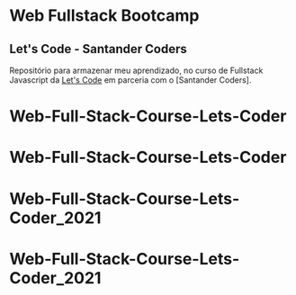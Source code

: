# Web Fullstack Bootcamp

## Let's Code - Santander Coders

Repositório para armazenar meu aprendizado, no curso de Fullstack Javascript da [Let's Code](https://letscode.com.br/) em parceria com o [Santander Coders].
# Web-Full-Stack-Course-Lets-Coder
# Web-Full-Stack-Course-Lets-Coder
# Web-Full-Stack-Course-Lets-Coder_2021
# Web-Full-Stack-Course-Lets-Coder_2021
